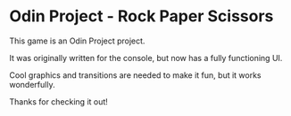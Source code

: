 # Odin Project - Rock Paper Scissors

This game is an Odin Project project.

It was originally written for the console, but now has a fully functioning UI.

Cool graphics and transitions are needed to make it fun, but it works wonderfully.

Thanks for checking it out!
